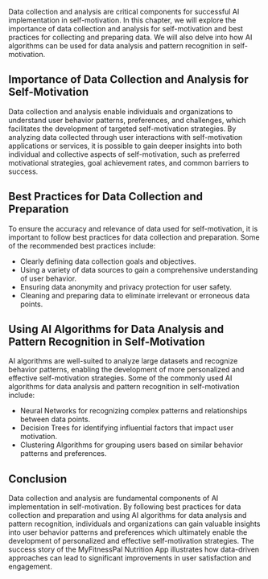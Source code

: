 

Data collection and analysis are critical components for successful AI implementation in self-motivation. In this chapter, we will explore the importance of data collection and analysis for self-motivation and best practices for collecting and preparing data. We will also delve into how AI algorithms can be used for data analysis and pattern recognition in self-motivation.

Importance of Data Collection and Analysis for Self-Motivation
--------------------------------------------------------------

Data collection and analysis enable individuals and organizations to understand user behavior patterns, preferences, and challenges, which facilitates the development of targeted self-motivation strategies. By analyzing data collected through user interactions with self-motivation applications or services, it is possible to gain deeper insights into both individual and collective aspects of self-motivation, such as preferred motivational strategies, goal achievement rates, and common barriers to success.

Best Practices for Data Collection and Preparation
--------------------------------------------------

To ensure the accuracy and relevance of data used for self-motivation, it is important to follow best practices for data collection and preparation. Some of the recommended best practices include:

* Clearly defining data collection goals and objectives.
* Using a variety of data sources to gain a comprehensive understanding of user behavior.
* Ensuring data anonymity and privacy protection for user safety.
* Cleaning and preparing data to eliminate irrelevant or erroneous data points.

Using AI Algorithms for Data Analysis and Pattern Recognition in Self-Motivation
--------------------------------------------------------------------------------

AI algorithms are well-suited to analyze large datasets and recognize behavior patterns, enabling the development of more personalized and effective self-motivation strategies. Some of the commonly used AI algorithms for data analysis and pattern recognition in self-motivation include:

* Neural Networks for recognizing complex patterns and relationships between data points.
* Decision Trees for identifying influential factors that impact user motivation.
* Clustering Algorithms for grouping users based on similar behavior patterns and preferences.

Conclusion
----------

Data collection and analysis are fundamental components of AI implementation in self-motivation. By following best practices for data collection and preparation and using AI algorithms for data analysis and pattern recognition, individuals and organizations can gain valuable insights into user behavior patterns and preferences which ultimately enable the development of personalized and effective self-motivation strategies. The success story of the MyFitnessPal Nutrition App illustrates how data-driven approaches can lead to significant improvements in user satisfaction and engagement.
